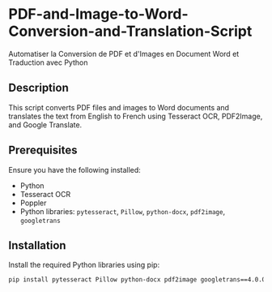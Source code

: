 # PDF-and-Image-to-Word-Conversion-and-Translation-Script
Automatiser la Conversion de PDF et d'Images en Document Word et Traduction avec Python

## Description
This script converts PDF files and images to Word documents and translates the text from English to French using Tesseract OCR, PDF2Image, and Google Translate.

## Prerequisites
Ensure you have the following installed:
- Python
- Tesseract OCR
- Poppler
- Python libraries: `pytesseract`, `Pillow`, `python-docx`, `pdf2image`, `googletrans`

## Installation
Install the required Python libraries using pip:
```sh
pip install pytesseract Pillow python-docx pdf2image googletrans==4.0.0-rc1

